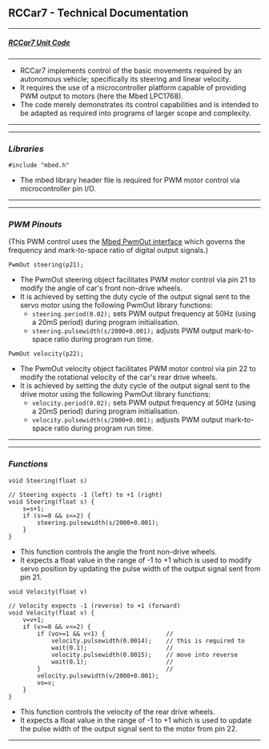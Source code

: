 ## RCCar7 - Technical Documentation    
---
##### [RCCar7 Unit Code](https://cseegit.essex.ac.uk/2020_ce293/ce293_team01/-/blob/master/Product_Development/Software/Component_Unit_Test/RCCar07_Steering_and_Velocity_Unit_Code.c)
---
* RCCar7 implements control of the basic movements required by an autonomous vehicle; specifically its steering and linear velocity.    
* It requires the use of a microcontroller platform capable of providing PWM output to motors (here the Mbed LPC1768).    
* The code merely demonstrates its control capabilities and is intended to be adapted as required into programs of larger scope and complexity.
---
---
### _**Libraries**_

`#include "mbed.h"`
* The mbed library header file is required for PWM motor control via microcontroller pin I/O.
---
---
### _**PWM Pinouts**_   
(This PWM control uses the [Mbed PwmOut interface](https://os.mbed.com/handbook/PwmOut) which governs the frequency and mark-to-space ratio of digital output signals.)

`PwmOut steering(p21);`
* The PwmOut steering object facilitates PWM motor control via pin 21 to modify the angle of car's front non-drive wheels.
* It is achieved by setting the duty cycle of the output signal sent to the servo motor using the following PwmOut library functions:
    - `steering.period(0.02);` sets PWM output frequency at 50Hz (using a 20mS period) during program initialisation.
    - `steering.pulsewidth(s/2000+0.001);` adjusts PWM output mark-to-space ratio during program run time.

`PwmOut velocity(p22);`   
* The PwmOut velocity object facilitates PWM motor control via pin 22 to modify the rotational velocity of the car's rear drive wheels. 
* It is achieved by setting the duty cycle of the output signal sent to the drive motor using the following PwmOut library functions:
    - `velocity.period(0.02);` sets PWM output frequency at 50Hz (using a 20mS period) during program initialisation.
    - `velocity.pulsewidth(s/2000+0.001);` adjusts PWM output mark-to-space ratio during program run time.
---
---
### _**Functions**_   
`void Steering(float s)`
```
// Steering expects -1 (left) to +1 (right)
void Steering(float s) {
    s=s+1;
    if (s>=0 && s<=2) {
        steering.pulsewidth(s/2000+0.001);
    }
}
```
* This function controls the angle the front non-drive wheels.
* It expects a float value in the range of -1 to +1 which is used to modify servo position by updating the pulse width of the output signal sent from pin 21.

`void Velocity(float v)`
```
// Velocity expects -1 (reverse) to +1 (forward)
void Velocity(float v) {
    v=v+1;
    if (v>=0 && v<=2) {
        if (vo>=1 && v<1) {                 //
            velocity.pulsewidth(0.0014);    // this is required to
            wait(0.1);                      //
            velocity.pulsewidth(0.0015);    // move into reverse
            wait(0.1);                      //
        }                                   //
        velocity.pulsewidth(v/2000+0.001);
        vo=v;
    }
}

```
* This function controls the velocity of the rear drive wheels.
* It expects a float value in the range of -1 to +1 which is used to update the pulse width of the output signal sent to the motor from pin 22.


--- 


